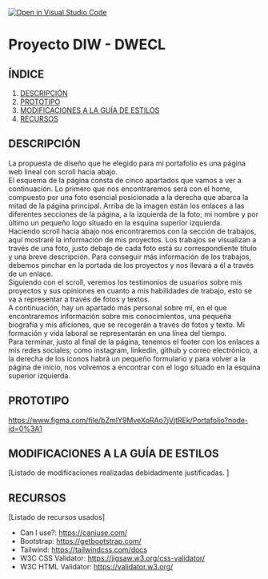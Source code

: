 [![Open in Visual Studio Code](https://classroom.github.com/assets/open-in-vscode-f059dc9a6f8d3a56e377f745f24479a46679e63a5d9fe6f495e02850cd0d8118.svg)](https://classroom.github.com/online_ide?assignment_repo_id=6387587&assignment_repo_type=AssignmentRepo)
# Proyecto DIW - DWECL

## ÍNDICE   
1. [DESCRIPCIÓN](#id1)
2. [PROTOTIPO](#id2)
3. [MODIFICACIONES A LA GUÍA DE ESTILOS](#id3)
4. [RECURSOS](#id4)

## DESCRIPCIÓN<a name="id1"></a>
La propuesta de diseño que he elegido para mi portafolio es una página web lineal
con scroll hacia abajo.<br>
El esquema de la página consta de cinco apartados que vamos a ver a continuación.
Lo primero que nos encontraremos será con el home, compuesto por una foto
esencial posicionada a la derecha que abarca la mitad de la página principal. Arriba
de la imagen están los enlaces a las diferentes secciones de la página, a la izquierda
de la foto; mi nombre y por último un pequeño logo situado en la esquina superior
izquierda.<br>
Haciendo scroll hacia abajo nos encontraremos con la sección de trabajos, aquí
mostraré la información de mis proyectos. Los trabajos se visualizan a través de una
foto, justo debajo de cada foto está su correspondiente título y una breve
descripción. Para conseguir más información de los trabajos, debemos pinchar en la
portada de los proyectos y nos llevará a él a través de un enlace.<br>
Siguiendo con el scroll, veremos los testimonios de usuarios sobre mis proyectos y
sus opiniones en cuanto a mis habilidades de trabajo, esto se va a representar a
través de fotos y textos.<br>
A continuación, hay un apartado más personal sobre mí, en el que encontraremos
información sobre mis conocimientos, una pequeña biografía y mis aficiones, que se
recogerán a través de fotos y texto. Mi formación y vida laboral se representarán en
una línea del tiempo.<br>
Para terminar, justo al final de la página, tenemos el footer con los enlaces a mis
redes sociales; como instagram, linkedin, github y correo electrónico, a la derecha de
los iconos habrá un pequeño formulario y para volver a la página de inicio, nos
volvemos a encontrar con el logo situado en la esquina superior izquierda.

## PROTOTIPO<a name="id2"></a>
https://www.figma.com/file/bZmIY9MveXoRAo7jVjtREk/Portafolio?node-id=0%3A1

## MODIFICACIONES A LA GUÍA DE ESTILOS<a name="id3"></a>
[Listado de modificaciones realizadas debidadmente justificadas. ]

## RECURSOS<a name="id4"></a>
[Listado de recursos usados]

- Can I use?: https://caniuse.com/
- Bootstrap: https://getbootstrap.com/
- Tailwind: https://tailwindcss.com/docs
- W3C CSS Validator: https://jigsaw.w3.org/css-validator/
- W3C HTML Validator: https://validator.w3.org/
